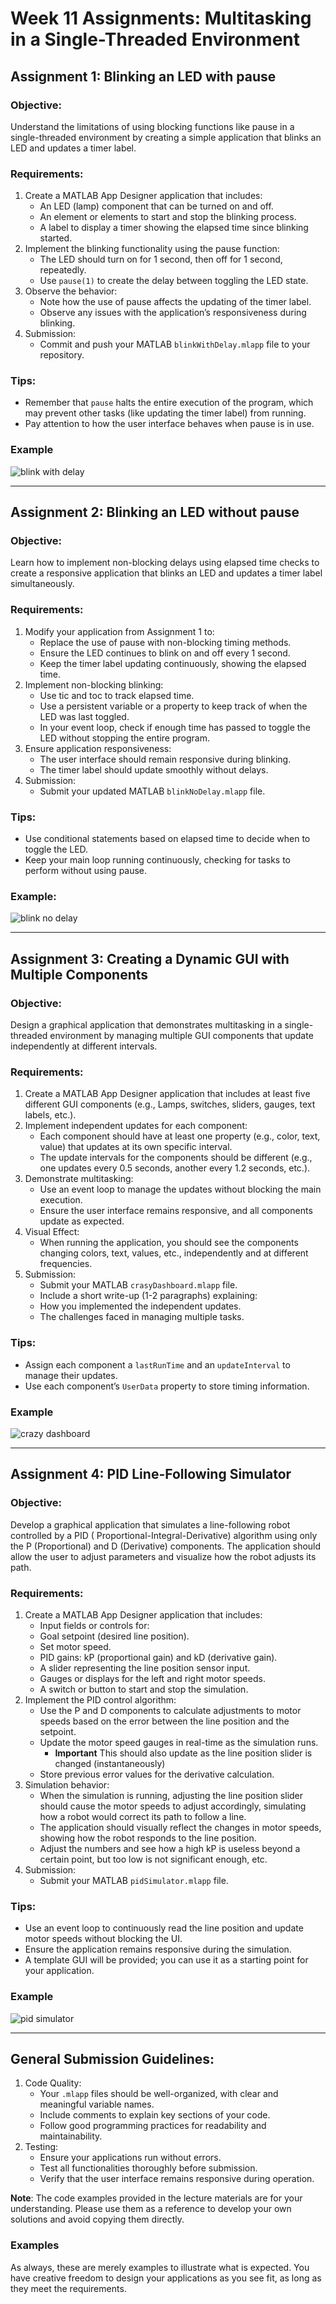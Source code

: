 # Week 11 Assignments: Multitasking in a Single-Threaded Environment

## Assignment 1: Blinking an LED with pause

### Objective:

Understand the limitations of using blocking functions like pause in a single-threaded environment by creating a simple
application that blinks an LED and updates a timer label.

### Requirements:

1. Create a MATLAB App Designer application that includes:
    * An LED (lamp) component that can be turned on and off.
    * An element or elements to start and stop the blinking process.
    * A label to display a timer showing the elapsed time since blinking started.
2. Implement the blinking functionality using the pause function:
    * The LED should turn on for 1 second, then off for 1 second, repeatedly.
    * Use `pause(1)` to create the delay between toggling the LED state.
3. Observe the behavior:
    * Note how the use of pause affects the updating of the timer label.
    * Observe any issues with the application’s responsiveness during blinking.
4. Submission:
    * Commit and push your MATLAB `blinkWithDelay.mlapp` file to your repository.

### Tips:

* Remember that `pause` halts the entire execution of the program, which may prevent other tasks (like updating the timer
  label) from running.
* Pay attention to how the user interface behaves when pause is in use.

### Example

![blink with delay](../../images/week11/blinkPause.png)

---

## Assignment 2: Blinking an LED without pause

### Objective:

Learn how to implement non-blocking delays using elapsed time checks to create a responsive application that blinks an
LED and updates a timer label simultaneously.

### Requirements:

1. Modify your application from Assignment 1 to:
    * Replace the use of pause with non-blocking timing methods.
    * Ensure the LED continues to blink on and off every 1 second.
    * Keep the timer label updating continuously, showing the elapsed time.
2. Implement non-blocking blinking:
    * Use tic and toc to track elapsed time.
    * Use a persistent variable or a property to keep track of when the LED was last toggled.
    * In your event loop, check if enough time has passed to toggle the LED without stopping the entire program.
3. Ensure application responsiveness:
    * The user interface should remain responsive during blinking.
    * The timer label should update smoothly without delays.
4. Submission:
    * Submit your updated MATLAB `blinkNoDelay.mlapp` file.

### Tips:

* Use conditional statements based on elapsed time to decide when to toggle the LED.
* Keep your main loop running continuously, checking for tasks to perform without using pause.

### Example:

![blink no delay](../../images/week11/blinkNoDelay.png)

---

## Assignment 3: Creating a Dynamic GUI with Multiple Components

### Objective:

Design a graphical application that demonstrates multitasking in a single-threaded environment by managing multiple GUI
components that update independently at different intervals.

### Requirements:

1. Create a MATLAB App Designer application that includes at least five different GUI components (e.g., Lamps, switches,
   sliders, gauges, text labels, etc.).
2. Implement independent updates for each component:
    * Each component should have at least one property (e.g., color, text, value) that updates at its own specific
      interval.
    * The update intervals for the components should be different (e.g., one updates every 0.5 seconds, another every
      1.2 seconds, etc.).
3. Demonstrate multitasking:
    * Use an event loop to manage the updates without blocking the main execution.
    * Ensure the user interface remains responsive, and all components update as expected.
4. Visual Effect:
    * When running the application, you should see the components changing colors, text, values, etc., independently and
      at different frequencies.
5. Submission:
    * Submit your MATLAB `crasyDashboard.mlapp` file.
    * Include a short write-up (1-2 paragraphs) explaining:
    * How you implemented the independent updates.
    * The challenges faced in managing multiple tasks.

### Tips:

* Assign each component a `lastRunTime` and an `updateInterval` to manage their updates.
* Use each component’s `UserData` property to store timing information.

### Example

![crazy dashboard](../../images/week11/crazyDashboard.png)

---

## Assignment 4: PID Line-Following Simulator

### Objective:

Develop a graphical application that simulates a line-following robot controlled by a PID (
Proportional-Integral-Derivative) algorithm using only the P (Proportional) and D (Derivative) components. The
application should allow the user to adjust parameters and visualize how the robot adjusts its path.

### Requirements:

1. Create a MATLAB App Designer application that includes:
    * Input fields or controls for:
    * Goal setpoint (desired line position).
    * Set motor speed.
    * PID gains: kP (proportional gain) and kD (derivative gain).
    * A slider representing the line position sensor input.
    * Gauges or displays for the left and right motor speeds.
    * A switch or button to start and stop the simulation.
2. Implement the PID control algorithm:
    * Use the P and D components to calculate adjustments to motor speeds based on the error between the line position
      and the setpoint.
    * Update the motor speed gauges in real-time as the simulation runs.
      * **Important** This should also update as the line position slider is changed (instantaneously)
    * Store previous error values for the derivative calculation.
3. Simulation behavior:
    * When the simulation is running, adjusting the line position slider should cause the motor speeds to adjust
      accordingly, simulating how a robot would correct its path to follow a line.
    * The application should visually reflect the changes in motor speeds, showing how the robot responds to the line
      position.
    * Adjust the numbers and see how a high kP is useless beyond a certain point, but too low is not significant enough, etc.
4. Submission:
    * Submit your MATLAB `pidSimulator.mlapp` file.

### Tips:

* Use an event loop to continuously read the line position and update motor speeds without blocking the UI.
* Ensure the application remains responsive during the simulation.
* A template GUI will be provided; you can use it as a starting point for your application.

### Example

![pid simulator](../../images/week11/pidSimulator.png)

---

## General Submission Guidelines:

1. Code Quality:
    * Your `.mlapp` files should be well-organized, with clear and meaningful variable names.
    * Include comments to explain key sections of your code.
    * Follow good programming practices for readability and maintainability.
2. Testing:
    * Ensure your applications run without errors.
    * Test all functionalities thoroughly before submission.
    * Verify that the user interface remains responsive during operation.

**Note**: The code examples provided in the lecture materials are for your understanding. Please use them as a reference
to develop your own solutions and avoid copying them directly.

### Examples

As always, these are merely examples to illustrate what is expected. You have creative freedom to design your
applications as you see fit, as long as they meet the requirements.
